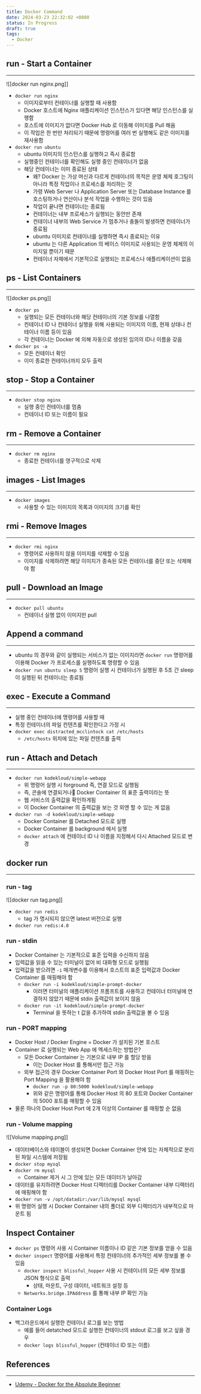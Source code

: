 ```yaml
---
title: Docker Command
date: 2024-03-23 22:32:02 +0800
status: In Progress
draft: true
tags:
  - Docker
---
```

## run - Start a Container
---
![[docker run nginx.png]]
- `docker run nginx` 
	- 이미지로부터 컨테이너를 실행할 때 사용함
	- Docker 호스트에 Nginx 애플리케이션 인스턴스가 있다면 해당 인스턴스를 실행함
	- 호스트에 이미지가 없다면 Docker Hub 로 이동해 이미지를 Pull 해옴
	- 이 작업은 한 번만 처리되기 때문에 명령어를 여러 번 실행해도 같은 이미지를 재사용함
- `docker run ubuntu`
	- ubuntu 이미지의 인스턴스를 실행하고 즉시 종료함
	- 실행중인 컨테이너를 확인해도 실행 중인 컨테이너가 없음
	- 해당 컨테이너는 이미 종료된 상태
		- 왜? Docker 는 가상 머신과 다르게 컨테이너의 목적은 운영 체제 호그팅이 아니라 특정 작업이나 프로세스를 처리하는 것
		- 가령 Web Server 나 Application Server 또는 Database Instance 를 호스팅하거나 연산이나 분석 작업을 수행하는 것이 있음
		- 작업이 끝나면 컨테이너는 종료됨
		- 컨테이너는 내부 프로세스가 실행되는 동안만 존재
		- 컨테이너 내부의 Web Service 가 멈추거나 충돌이 발생하면 컨테이너가 종료됨
		- ubuntu 이미지로 컨테이너를 실행하면 즉시 종료되는 이유
		- ubuntu 는 다른 Application 의 베이스 이미지로 사용되는 운영 체제의 이미지일 뿐이기 때문
		- 컨테이너 자체에서 기본적으로 실행되는 프로세스나 애플리케이션이 없음

## ps - List Containers
---
![[docker ps.png]]
- `docker ps`
	- 실행되는 모든 컨테이너와 해당 컨테이너의 기본 정보를 나열함
	- 컨테이너 ID 나 컨테이너 실행을 위해 사용되는 이미지의 이름, 현재 상태나 컨테이너 이름 등이 있음
	- 각 컨테이너는 Docker 에 의해 자동으로 생성된 임의의 ID나 이름을 갖음
- `docker ps -a`
	- 모든 컨테이너 확인
	- 이미 종료한 컨테이너까지 모두 출력

## stop - Stop a Container
---
- `docker stop nginx`
	- 실행 중인 컨테이너를 멈춤
	- 컨테이너 ID 또는 이름이 필요

## rm - Remove a Container
---
- `docker rm nginx`
	- 종료한 컨테이너를 영구적으로 삭제

## images - List Images
---
- `docker images`
	- 사용할 수 있는 이미지의 목록과 이미지의 크기를 확인

## rmi - Remove Images
---
- `docker rmi nginx`
	- 명령어로 사용하지 않을 이미지를 삭제할 수 있음
	- 이미지를 삭제하려면 해당 이미지가 종속된 모든 컨테이너를 중단 또는 삭제해야 함

## pull - Download an Image
---
- `docker pull ubuntu`
	- 컨테이너 실행 없이 이미지만 pull

## Append a command
---
- ubuntu 의 경우와 같이 실행되는 서비스가 없는 이미지라면 `docker run` 명령어를 이용해 Docker 가 프로세스를 실행하도록 명령할 수 있음
- `docker run ubuntu sleep 5` 명령어 실행 시 컨테이너가 실행된 후 5초 간 sleep 이 실행된 뒤 컨테이너는 종료됨

## exec - Execute a Command
---
- 실행 중인 컨테이너에 명령어를 사용할 때
- 특정 컨테이너의 파일 컨텐츠를 확인한다고 가정 시
- `docker exec distracted_mcclintock cat /etc/hosts`
	- `/etc/hosts` 위치에 있는 파일 컨텐츠를 출력

## run - Attach and Detach
---
- `docker run kodekloud/simple-webapp`
	- 위 명령어 실행 시 forground 즉, 연결 모드로 실행됨
	- 즉, 콘솔에 연결되거나 Docker Container 의 표준 출력이라는 뜻
	- 웹 서비스의 출력값을 확인하게됨
	- 이 Docker Container 의 출력값을 보는 것 외엔 할 수 있는 게 없음
- `docker run -d kodekloud/simple-webapp`
	- Docker Container 를 Detached 모드로 실행
	- Docker Container 를 background 에서 실행
	- `docker attach` 에 컨테이너 ID 나 이름을 지정해서 다시 Attached 모드로 변경

## docker run
---
### run - tag
![[docker run tag.png]]
- `docker run redis`
	- tag 가 명시되지 않으면 latest 버전으로 실행
- `docker run redis:4.0`

### run - stdin
- Docker Container 는 기본적으로 표준 입력을 수신하지 않음
- 입력값을 읽을 수 있는 터미널이 없어 비 대화형 모드로 실행됨
- 입력값을 받으려면 `-i` 매개변수를 이용해서 호스트의 표준 입력값과 Docker Container 를 매핑해야 함
	- `docker run -i kodekloud/simple-prompt-docker`
		- 이러면 터미널의 애플리케이션 프롬프트를 사용하고 컨테이너 터미널에 연결하지 않았기 때문에 stdin 출력값이 보이지 않음
	- `docker run -it kodekloud/simple-prompt-docker`
		- Terminal 을 뜻하는 t 값을 추가하여 stdin 출력값을 볼 수 있음

### run - PORT mapping
- Docker Host / Docker Engine = Docker 가 설치된 기본 호스트
- Container 로 실행되는 Web App 에 엑세스하는 방법은?
	- 모든 Docker Container 는 기본으로 내부 IP 를 할당 받음
		- 이는 Docker Host 를 통해서만 접근 가능
	- 외부 접근의 경우 Docker Container Port 와 Docker Host Port 를 매핑하는 Port Mapping 을 활용해야 함
		- `docker run -p 80:5000 kodekloud/simple-webapp`
		- 위와 같은 명령어를 통해 Docker Host 의 80 포트와 Docker Container 의 5000 포트를 매핑할 수 있음
- 물론 하나의 Docker Host Port 에 2개 이상의 Container 를 매핑할 순 없음

### run - Volume mapping
![[Volume mapping.png]]
- 데이터베이스와 테이블이 생성되면 Docker Container 안에 있는 자체적으로 분리된 파일 시스템에 저장됨
- `docker stop mysql`
- `docker rm mysql`
	- Container 제거 시 그 안에 있는 모든 데이터가 날아감
- 데이터를 유지하려면 Docker Host 디렉터리를 Docker Container 내부 디렉터리에 매핑해야 함
- `docker run -v /opt/datadir:/var/lib/mysql mysql`
- 위 명령어 실행 시 Docker Container 내의 폴더로 외부 디렉터리가 내부적으로 마운트 됨

## Inspect Container
- `docker ps` 명령어 사용 시 Container 이름이나 ID 같은 기본 정보를 얻을 수 있음
- `docker inspect` 명령어를 사용해서 특정 컨테이너의 추가적인 세부 정보를 볼 수 있음
	- `docker inspect blissful_hopper` 사용 시 컨테이너의 모든 세부 정보를 JSON 형식으로 출력
		- 상태, 마운트, 구성 데이터, 네트워크 설정 등
	- `Networks.bridge.IPAddress` 를 통해 내부 IP 확인 가능

### Container Logs
- 백그라운드에서 실행한 컨테이너 로그를 보는 방법
	- 예를 들어 detatched 모드로 실행한 컨테이너의 stdout 로그를 보고 싶을 경우
	- `docker logs blissful_hopper` (컨테이너 ID 또는 이름)

## References
---
- [Udemy - Docker for the Absolute Beginner](https://www.udemy.com/course/learn-docker/)
